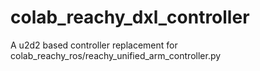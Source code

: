 # colab_reachy_dxl_controller
A u2d2 based controller replacement for colab_reachy_ros/reachy_unified_arm_controller.py
